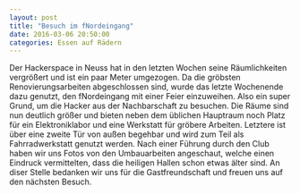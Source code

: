 ```yaml
---
layout: post
title: "Besuch im fNordeingang"
date: 2016-03-06 20:50:00
categories: Essen auf Rädern
---
```

Der Hackerspace in Neuss hat in den letzten Wochen seine Räumlichkeiten vergrößert und ist ein paar Meter umgezogen. Da die gröbsten Renovierungsarbeiten abgeschlossen sind, wurde das letzte Wochenende dazu genutzt, den fNordeingang mit einer Feier einzuweihen. Also ein super Grund, um die Hacker aus der Nachbarschaft zu besuchen. Die Räume sind nun deutlich größer und bieten neben dem üblichen Hauptraum noch Platz für ein Elektroniklabor und eine Werkstatt für gröbere Arbeiten. Letztere ist über eine zweite Tür von außen begehbar und wird zum Teil als Fahrradwerkstatt genutzt werden. Nach einer Führung durch den Club haben wir uns Fotos von den Umbauarbeiten angeschaut, welche einen Eindruck vermittelten, dass die heiligen Hallen schon etwas älter sind.
An diser Stelle bedanken wir uns für die Gastfreundschaft und freuen uns auf den nächsten Besuch.
